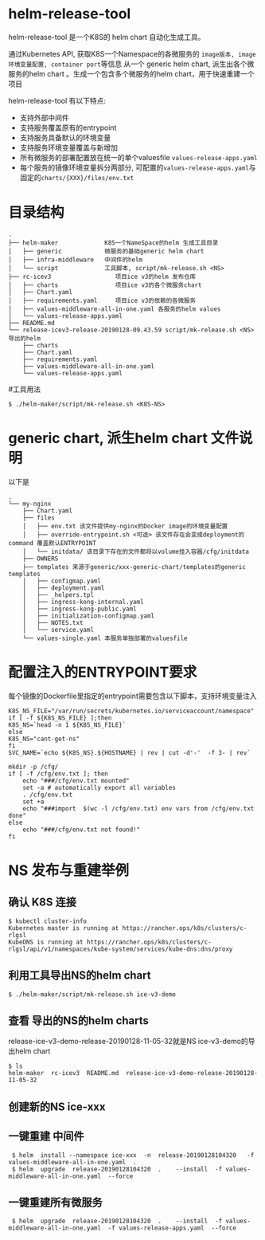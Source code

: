 # helm-release-tool
helm-release-tool 是一个K8S的 helm chart 自动化生成工具。

通过Kubernetes API, 获取K8S一个Namespace的各微服务的 `image版本, image 环境变量配置, container port`等信息
从一个 generic helm chart, 派生出各个微服务的helm chart 。生成一个包含多个微服务的helm chart，用于快速重建一个项目

helm-release-tool 有以下特点:
* 支持外部中间件
* 支持服务覆盖原有的entrypoint
* 支持服务具备默认的环境变量
* 支持服务环境变量覆盖与新增加
* 所有微服务的部署配置放在统一的单个valuesfile `values-release-apps.yaml`
* 每个服务的镜像环境变量拆分两部分, 可配置的`values-release-apps.yaml`与固定的`charts/{XXX}/files/env.txt`
# 目录结构
```
.
├── helm-maker             K8S一个NameSpace的helm 生成工具目录
│   ├── generic            微服务的基础generic helm chart
│   ├── infra-middleware   中间件的helm
│   └── script             工具脚本, script/mk-release.sh <NS>
├── rc-icev3                  项目ice v3的helm 发布仓库
│   ├── charts                项目ice v3的各个微服务chart
│   ├── Chart.yaml            
│   ├── requirements.yaml     项目ice v3的依赖的各微服务
│   ├── values-middleware-all-in-one.yaml 各服务的helm values
│   └── values-release-apps.yaml
├── README.md
└── release-icev3-release-20190128-09.43.59 script/mk-release.sh <NS> 导出的helm
    ├── charts
    ├── Chart.yaml
    ├── requirements.yaml
    ├── values-middleware-all-in-one.yaml
    └── values-release-apps.yaml
```

#工具用法
```
$ ./helm-maker/script/mk-release.sh <K8S-NS>
```

# generic chart, 派生helm chart 文件说明
以下是
```aidl
.
└── my-nginx
    ├── Chart.yaml
    ├── files
    │   ├── env.txt 该文件提供my-nginx的Docker image的环境变量配置
    │   ├── override-entrypoint.sh <可选> 该文件存在会变成deployment的command 覆盖默认ENTRYPOINT
    │   └── initdata/ 该目录下存在的文件都将以volume挂入容器/cfg/initdata 
    ├── OWNERS
    ├── templates 来源于generic/xxx-generic-chart/templates的generic templates
    │   ├── configmap.yaml
    │   ├── deployment.yaml
    │   ├── _helpers.tpl
    │   ├── ingress-kong-internal.yaml
    │   ├── ingress-kong-public.yaml
    │   ├── initialization-configmap.yaml
    │   ├── NOTES.txt
    │   └── service.yaml
    └── values-single.yaml 本服务单独部署的valuesfile
```
#  配置注入的ENTRYPOINT要求
每个镜像的Dockerfile里指定的entrypoint需要包含以下脚本，支持环境变量注入
```aidl
K8S_NS_FILE="/var/run/secrets/kubernetes.io/serviceaccount/namespace"
if [ -f ${K8S_NS_FILE} ];then
K8S_NS=`head -n 1 ${K8S_NS_FILE}`
else
K8S_NS="cant-get-ns"
fi
SVC_NAME=`echo ${K8S_NS}.${HOSTNAME} | rev | cut -d'-'  -f 3- | rev`

mkdir -p /cfg/
if [ -f /cfg/env.txt ]; then
    echo "###/cfg/env.txt mounted"
    set -a # automatically export all variables
    . /cfg/env.txt
    set +a
    echo "###import  $(wc -l /cfg/env.txt) env vars from /cfg/env.txt done"
else
    echo "###/cfg/env.txt not found!"
fi
```

# NS 发布与重建举例
##  确认 K8S 连接
```aidl
$ kubectl cluster-info 
Kubernetes master is running at https://rancher.ops/k8s/clusters/c-rlgsl
KubeDNS is running at https://rancher.ops/k8s/clusters/c-rlgsl/api/v1/namespaces/kube-system/services/kube-dns:dns/proxy
```
##  利用工具导出NS的helm chart 
```aidl
$ ./helm-maker/script/mk-release.sh ice-v3-demo
```
## 查看 导出的NS的helm charts
release-ice-v3-demo-release-20190128-11-05-32就是NS ice-v3-demo的导出helm chart
```aidl
$ ls
helm-maker  rc-icev3  README.md  release-ice-v3-demo-release-20190128-11-05-32
```
## 创建新的NS ice-xxx

##  一键重建 中间件
```aidl
 $ helm  install --namespace ice-xxx  -n  release-20190128104320   -f values-middleware-all-in-one.yaml  .
 $ helm  upgrade  release-20190128104320  .    --install  -f values-middleware-all-in-one.yaml  --force
```
## 一键重建所有微服务 
```aidl
 $ helm  upgrade  release-20190128104320  .    --install  -f values-middleware-all-in-one.yaml  -f values-release-apps.yaml  --force
```